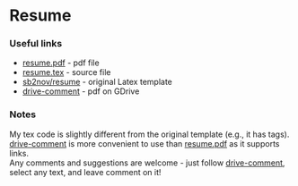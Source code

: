 # Resume

### Useful links
 - [resume.pdf](https://github.com/mary3000/resume/blob/master/resume.pdf) - pdf file
 - [resume.tex](https://github.com/mary3000/resume/blob/master/resume.tex) - source file
 - [sb2nov/resume](https://github.com/sb2nov/resume) - original Latex template
 - [drive-comment](https://drive.google.com/file/d/100slQcS6Yo-f_NM34ABNovvttmNmmzte/view?usp=sharing) - pdf on GDrive
 
### Notes

My tex code is slightly different from the original template (e.g., it has tags).  
[drive-comment](https://drive.google.com/file/d/100slQcS6Yo-f_NM34ABNovvttmNmmzte/view?usp=sharing) is more convenient to use than [resume.pdf](https://github.com/mary3000/resume/blob/master/resume.pdf) as it supports links.  
Any comments and suggestions are welcome - just follow [drive-comment](https://drive.google.com/file/d/100slQcS6Yo-f_NM34ABNovvttmNmmzte/view?usp=sharing), select any text, and leave comment on it!
